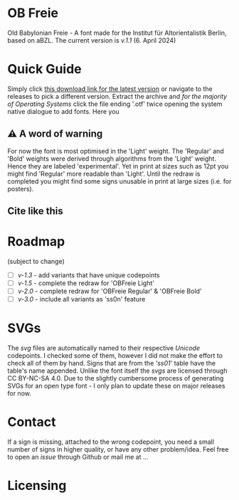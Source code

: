 <!-- Think about a logo for the font? -->
<!-- Short Explanation, #FIXME take the one from the Font Description-->
# OB Freie
Old Babylonian Freie - A font made for the Institut für Altorientalistik Berlin, based on aBZL. 
The current version is *v.1.1* (6. April 2024)

<!-- PLANS: 
#TODO: Create Folders: SVG and Fonts
#TODO: Create a Short Manual
#TODO: Implement Licenses -- CC.BY.SA.4 for the SVGs and OFL for the Fonts; Both als License Files in the project. 
#TODO: Add DOI and ORCID if I get both these things
The short manual has to be: 
How to download
How to install 
What you shouldn't use it for 

# [I'm an inline-style link](https://www.google.com)

-->

# Quick Guide 
<!-- Go to release (IMAGE) download, select and double-click. For an extensive Documentation of the making of the font go to refubium/opendanes/doi whatever!
https://github.com/crzfub/OB-Freie/releases/latest/download/OBFreie.zip
link zur neuesten version zum klicken!
 -->
Simply click [this download link for the latest version](https://github.com/crzfub/OB-Freie/releases/latest/download/OBFreie.zip) or navigate to the releases to pick a different version. 
Extract the archive and *for the majority of Operating Systems* click the file ending '.otf' twice opening the system native dialogue to add fonts. Here you  

## ⚠️ A word of warning 
<!-- Small explanation of the current limitations of this font. -->
For now the font is most optimised in the 'Light' weight. The 'Regular' and 'Bold' weights were derived through algorithms from the 'Light' weight. Hence they are labeled 'experimental'. Yet in print at sizes such as 12pt you might find 'Regular' more readable than 'Light'. Until the redraw is completed you might find some signs unusable in print at large sizes (i.e. for posters). 

## Cite like this
<!-- give a citation example in a code-block, maybe a .bib file? think about that! #TODO bibfile once I have a DOI and everything -->

<!-- # Version History: v.1.1 -->

<!-- create this bib file: 
@misc{Ziegeler_2024, title={OB Freie}, url={https://github.com/crzfub/OB-Freie/}, journal={Github}, publisher={Institut für Altorientalistik - Freie Universität Berlin}, author={Ziegeler, Corvin Richard}, year={2024}, month={Apr}} 

and add this: MLA9
Ziegeler, Corvin Richard. “OB Freie.” *Github*, v.1.1, Institut Für Altorientalistik - Freie Universität Berlin, 6 Apr. 2024, https://github.com/crzfub/OB-Freie/. 

however - change the "Github" thing to refubium and include doi if we get one?

-->

# Roadmap
(subject to change)
- [ ] *v-1.3* - add variants that have unique codepoints
- [ ] *v-1.5* - complete the redraw for 'OBFreie Light' 
- [ ] *v-2.0* - complete redraw for 'OBFreie Regular' & 'OBFreie Bold'
- [ ] *v-3.0* - include all variants as 'ss0n' feature

# SVGs
<!-- FIXME:Rename ligatures to u123123u200du222222 etc. -->
 The *svg* files are automatically named to their respective *Unicode* codepoints. I checked some of them, however I did not make the effort to check all of them by hand. Signs that are from the *'ss01'* table have the table's name appended. <!-- #FIXME make footnote with link/explanation of ss01 --> Unlike the font itself the *svgs* are licensed through CC BY-NC-SA 4.0. 
 Due to the slightly cumbersome process of generating SVGs for an open type font - I only plan to update these on major releases for now. 
# Contact 
<!-- Insert a Mailadress with a prefix i.e. font@cziegeler.com -->
If a sign is missing, attached to the wrong codepoint, you need a small number of signs in higher quality, or have any other problem/idea. Feel free to open an *issue* through Github or mail me at ...

# Licensing 
<!-- give short rundown of what the two licenses apply to, and what you should not do-->